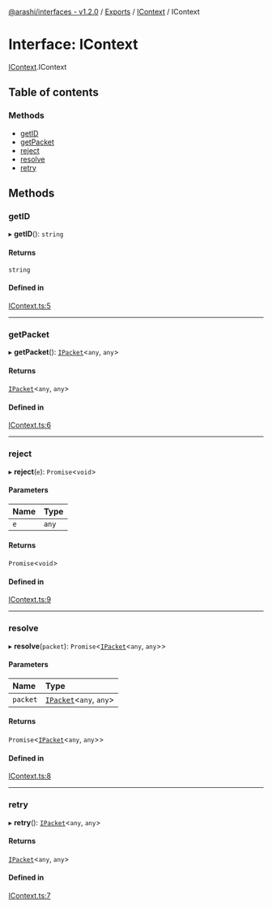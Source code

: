 [@arashi/interfaces - v1.2.0](../README.md) / [Exports](../modules.md) / [IContext](../modules/IContext.md) / IContext

# Interface: IContext

[IContext](../modules/IContext.md).IContext

## Table of contents

### Methods

- [getID](IContext.IContext-1.md#getid)
- [getPacket](IContext.IContext-1.md#getpacket)
- [reject](IContext.IContext-1.md#reject)
- [resolve](IContext.IContext-1.md#resolve)
- [retry](IContext.IContext-1.md#retry)

## Methods

### getID

▸ **getID**(): `string`

#### Returns

`string`

#### Defined in

[IContext.ts:5](https://github.com/arashijs/interfaces/blob/3f5b69d/src/IContext.ts#L5)

___

### getPacket

▸ **getPacket**(): [`IPacket`](IPacket.IPacket-1.md)<`any`, `any`\>

#### Returns

[`IPacket`](IPacket.IPacket-1.md)<`any`, `any`\>

#### Defined in

[IContext.ts:6](https://github.com/arashijs/interfaces/blob/3f5b69d/src/IContext.ts#L6)

___

### reject

▸ **reject**(`e`): `Promise`<`void`\>

#### Parameters

| Name | Type |
| :------ | :------ |
| `e` | `any` |

#### Returns

`Promise`<`void`\>

#### Defined in

[IContext.ts:9](https://github.com/arashijs/interfaces/blob/3f5b69d/src/IContext.ts#L9)

___

### resolve

▸ **resolve**(`packet`): `Promise`<[`IPacket`](IPacket.IPacket-1.md)<`any`, `any`\>\>

#### Parameters

| Name | Type |
| :------ | :------ |
| `packet` | [`IPacket`](IPacket.IPacket-1.md)<`any`, `any`\> |

#### Returns

`Promise`<[`IPacket`](IPacket.IPacket-1.md)<`any`, `any`\>\>

#### Defined in

[IContext.ts:8](https://github.com/arashijs/interfaces/blob/3f5b69d/src/IContext.ts#L8)

___

### retry

▸ **retry**(): [`IPacket`](IPacket.IPacket-1.md)<`any`, `any`\>

#### Returns

[`IPacket`](IPacket.IPacket-1.md)<`any`, `any`\>

#### Defined in

[IContext.ts:7](https://github.com/arashijs/interfaces/blob/3f5b69d/src/IContext.ts#L7)
